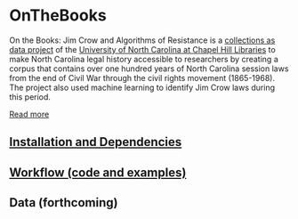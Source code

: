 # OnTheBooks

On the Books: Jim Crow and Algorithms of Resistance is a [collections as data project](https://collectionsasdata.github.io/part2whole/) of the [University of North Carolina at Chapel Hill Libraries](https://library.unc.edu/) to make North Carolina legal history accessible to researchers by creating a corpus that contains over one hundred years of North Carolina session laws from the end of Civil War through the civil rights movement (1865-1968). The project also used machine learning to identify Jim Crow laws during this period. 

[Read more](https://unc-libraries-data.github.io/OnTheBooks/)

## [Installation and Dependencies](installation.md)

## [Workflow (code and examples)](workflow.md)

## Data (forthcoming)

